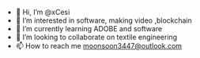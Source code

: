- 👋 Hi, I’m @xCesi
- 👀 I’m interested in software, making video ,blockchain
- 🌱 I’m currently learning ADOBE and software
- 💞️ I’m looking to collaborate on textile engineering
- 📫 How to reach me moonsoon3447@outlook.com

<!---
xCesi/xCesi is a ✨ special ✨ repository because its `README.md` (this file) appears on your GitHub profile.
You can click the Preview link to take a look at your changes.
--->
